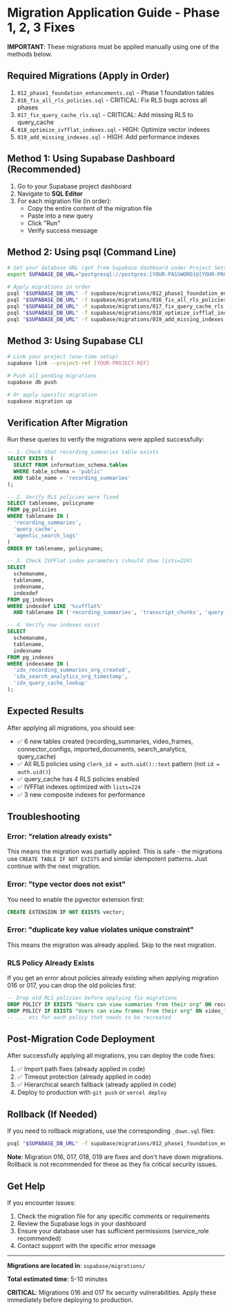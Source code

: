 # Migration Application Guide - Phase 1, 2, 3 Fixes

**IMPORTANT**: These migrations must be applied manually using one of the methods below.

## Required Migrations (Apply in Order)

1. `012_phase1_foundation_enhancements.sql` - Phase 1 foundation tables
2. `016_fix_all_rls_policies.sql` - CRITICAL: Fix RLS bugs across all phases
3. `017_fix_query_cache_rls.sql` - CRITICAL: Add missing RLS to query_cache
4. `018_optimize_ivfflat_indexes.sql` - HIGH: Optimize vector indexes
5. `019_add_missing_indexes.sql` - HIGH: Add performance indexes

## Method 1: Using Supabase Dashboard (Recommended)

1. Go to your Supabase project dashboard
2. Navigate to **SQL Editor**
3. For each migration file (in order):
   - Copy the entire content of the migration file
   - Paste into a new query
   - Click "Run"
   - Verify success message

## Method 2: Using psql (Command Line)

```bash
# Set your database URL (get from Supabase dashboard under Project Settings > Database)
export SUPABASE_DB_URL="postgresql://postgres:[YOUR-PASSWORD]@[YOUR-PROJECT-REF].supabase.co:5432/postgres"

# Apply migrations in order
psql "$SUPABASE_DB_URL" -f supabase/migrations/012_phase1_foundation_enhancements.sql
psql "$SUPABASE_DB_URL" -f supabase/migrations/016_fix_all_rls_policies.sql
psql "$SUPABASE_DB_URL" -f supabase/migrations/017_fix_query_cache_rls.sql
psql "$SUPABASE_DB_URL" -f supabase/migrations/018_optimize_ivfflat_indexes.sql
psql "$SUPABASE_DB_URL" -f supabase/migrations/019_add_missing_indexes.sql
```

## Method 3: Using Supabase CLI

```bash
# Link your project (one-time setup)
supabase link --project-ref [YOUR-PROJECT-REF]

# Push all pending migrations
supabase db push

# Or apply specific migration
supabase migration up
```

## Verification After Migration

Run these queries to verify the migrations were applied successfully:

```sql
-- 1. Check that recording_summaries table exists
SELECT EXISTS (
  SELECT FROM information_schema.tables
  WHERE table_schema = 'public'
  AND table_name = 'recording_summaries'
);

-- 2. Verify RLS policies were fixed
SELECT tablename, policyname
FROM pg_policies
WHERE tablename IN (
  'recording_summaries',
  'query_cache',
  'agentic_search_logs'
)
ORDER BY tablename, policyname;

-- 3. Check IVFFlat index parameters (should show lists=224)
SELECT
  schemaname,
  tablename,
  indexname,
  indexdef
FROM pg_indexes
WHERE indexdef LIKE '%ivfflat%'
  AND tablename IN ('recording_summaries', 'transcript_chunks', 'query_cache');

-- 4. Verify new indexes exist
SELECT
  schemaname,
  tablename,
  indexname
FROM pg_indexes
WHERE indexname IN (
  'idx_recording_summaries_org_created',
  'idx_search_analytics_org_timestamp',
  'idx_query_cache_lookup'
);
```

## Expected Results

After applying all migrations, you should see:

- ✅ 6 new tables created (recording_summaries, video_frames, connector_configs, imported_documents, search_analytics, query_cache)
- ✅ All RLS policies using `clerk_id = auth.uid()::text` pattern (not `id = auth.uid()`)
- ✅ query_cache has 4 RLS policies enabled
- ✅ IVFFlat indexes optimized with `lists=224`
- ✅ 3 new composite indexes for performance

## Troubleshooting

### Error: "relation already exists"

This means the migration was partially applied. This is safe - the migrations use `CREATE TABLE IF NOT EXISTS` and similar idempotent patterns. Just continue with the next migration.

### Error: "type vector does not exist"

You need to enable the pgvector extension first:

```sql
CREATE EXTENSION IF NOT EXISTS vector;
```

### Error: "duplicate key value violates unique constraint"

This means the migration was already applied. Skip to the next migration.

### RLS Policy Already Exists

If you get an error about policies already existing when applying migration 016 or 017, you can drop the old policies first:

```sql
-- Drop old RLS policies before applying fix migrations
DROP POLICY IF EXISTS "Users can view summaries from their org" ON recording_summaries;
DROP POLICY IF EXISTS "Users can view frames from their org" ON video_frames;
-- ... etc for each policy that needs to be recreated
```

## Post-Migration Code Deployment

After successfully applying all migrations, you can deploy the code fixes:

1. ✅ Import path fixes (already applied in code)
2. ✅ Timeout protection (already applied in code)
3. ✅ Hierarchical search fallback (already applied in code)
4. Deploy to production with `git push` or `vercel deploy`

## Rollback (If Needed)

If you need to rollback migrations, use the corresponding `_down.sql` files:

```bash
psql "$SUPABASE_DB_URL" -f supabase/migrations/012_phase1_foundation_enhancements_down.sql
```

**Note**: Migration 016, 017, 018, 019 are fixes and don't have down migrations. Rollback is not recommended for these as they fix critical security issues.

## Get Help

If you encounter issues:

1. Check the migration file for any specific comments or requirements
2. Review the Supabase logs in your dashboard
3. Ensure your database user has sufficient permissions (service_role recommended)
4. Contact support with the specific error message

---

**Migrations are located in**: `supabase/migrations/`

**Total estimated time**: 5-10 minutes

**CRITICAL**: Migrations 016 and 017 fix security vulnerabilities. Apply these immediately before deploying to production.
